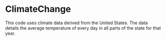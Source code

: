 # ClimateChange

This code uses climate data derived from the United States. The data details the average temperature of every day in all parts of the state for that year.
